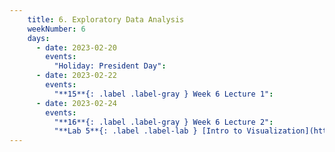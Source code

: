 ```yaml
---
    title: 6. Exploratory Data Analysis
    weekNumber: 6
    days:
      - date: 2023-02-20
        events:
          "Holiday: President Day":
      - date: 2023-02-22
        events:
          "**15**{: .label .label-gray } Week 6 Lecture 1":
      - date: 2023-02-24
        events:
          "**16**{: .label .label-gray } Week 6 Lecture 2":
          "**Lab 5**{: .label .label-lab } [Intro to Visualization](https://datahub.berkeley.edu/)":         
---
```

